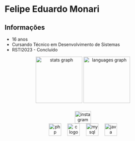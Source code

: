 
# Felipe Eduardo Monari

## Informações
- 16 anos
- Cursando Técnico em Desenvolvimento de Sistemas
- RSTI2023 - Concluído

<div align="center">
  <img src="https://github-readme-stats.vercel.app/api?username=Monari14&hide_title=false&hide_rank=false&show_icons=true&include_all_commits=true&count_private=true&disable_animations=false&theme=github_dark&locale=en&hide_border=false&order=1" height="150" alt="stats graph"  />
  <img src="https://github-readme-stats.vercel.app/api/top-langs?username=Monari14&locale=en&hide_title=false&layout=compact&card_width=320&langs_count=5&theme=github_dark&hide_border=false&order=2" height="150" alt="languages graph"  />
</div>

###

<div align="center">
    <img src="https://raw.githubusercontent.com/maurodesouza/profile-readme-generator/master/src/assets/icons/social/instagram/default.svg" width="52" height="40" alt="instagram logo"  />
  </a>
</div>

<div align="center">
  
<img src="https://cdn.jsdelivr.net/gh/devicons/devicon/icons/php/php-original.svg" height="40" alt="php logo"  />

<img width="12" />

<img src="https://cdn.jsdelivr.net/gh/devicons/devicon/icons/c/c-original.svg" height="40" alt="c logo"  />

<img width="12" />

<img src="https://cdn.jsdelivr.net/gh/devicons/devicon/icons/mysql/mysql-original.svg" height="40" alt="mysql logo"  />

<img width="12" />

<img src="https://cdn.jsdelivr.net/gh/devicons/devicon/icons/java/java-original.svg" height="40" alt="java logo"/>
  
</div>

###
